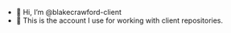 - 👋 Hi, I’m @blakecrawford-client
- 👀 This is the account I use for working with client repositories.

<!---
blakecrawford-client/blakecrawford-client is a ✨ special ✨ repository because its `README.md` (this file) appears on your GitHub profile.
You can click the Preview link to take a look at your changes.
--->
